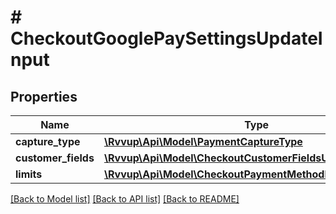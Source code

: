 # # CheckoutGooglePaySettingsUpdateInput

## Properties

Name | Type | Description | Notes
------------ | ------------- | ------------- | -------------
**capture_type** | [**\Rvvup\Api\Model\PaymentCaptureType**](PaymentCaptureType.md) |  | [optional]
**customer_fields** | [**\Rvvup\Api\Model\CheckoutCustomerFieldsUpdateInput**](CheckoutCustomerFieldsUpdateInput.md) |  | [optional]
**limits** | [**\Rvvup\Api\Model\CheckoutPaymentMethodLimitUpdateInput**](CheckoutPaymentMethodLimitUpdateInput.md) |  | [optional]

[[Back to Model list]](../../README.md#models) [[Back to API list]](../../README.md#endpoints) [[Back to README]](../../README.md)
